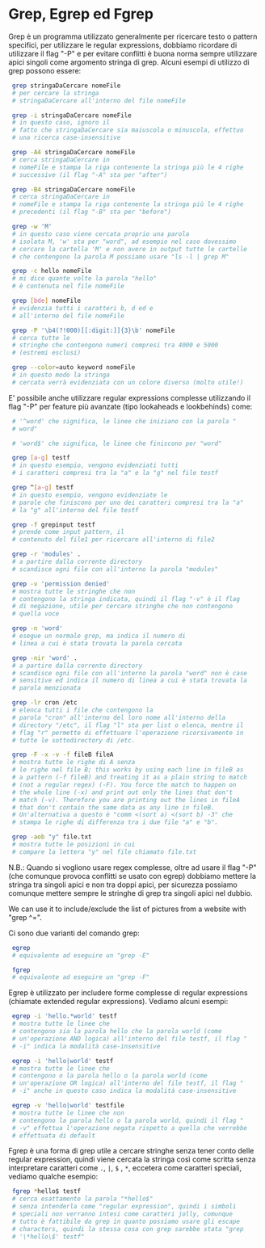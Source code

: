 # Grep, Egrep ed Fgrep

Grep è un programma utilizzato generalmente per ricercare testo o
pattern specifici, per utilizzare le regular expressions,
dobbiamo ricordare di utilizzare il flag "-P" e per evitare
conflitti è buona norma sempre utilizzare apici singoli come
argomento stringa di grep. Alcuni esempi di utilizzo di grep
possono essere:

```sh
 grep stringaDaCercare nomeFile
 # per cercare la stringa
 # stringaDaCercare all'interno del file nomeFile
```
```sh
 grep -i stringaDaCercare nomeFile
 # in questo caso, ignoro il
 # fatto che stringaDaCercare sia maiuscola o minuscola, effettuo
 # una ricerca case-insensitive
```
```sh
 grep -A4 stringaDaCercare nomeFile
 # cerca stringaDaCercare in
 # nomeFile e stampa la riga contenente la stringa più le 4 righe
 # successive (il flag "-A" sta per "after")
```
```sh
 grep -B4 stringaDaCercare nomeFile
 # cerca stringaDaCercare in
 # nomeFile e stampa la riga contenente la stringa più le 4 righe
 # precedenti (il flag "-B" sta per "before")
```
```sh
 grep -w 'M'
 # in questo caso viene cercata proprio una parola
 # isolata M, 'w' sta per "word", ad esempio nel caso dovessimo
 # cercare la cartella 'M' e non avere in output tutte le cartelle
 # che contengono la parola M possiamo usare "ls -l | grep M"
```
```sh
 grep -c hello nomeFile
 # mi dice quante volte la parola "hello"
 # è contenuta nel file nomeFile
```
```sh
 grep [bde] nomeFile
 # evidenzia tutti i caratteri b, d ed e
 # all'interno del file nomeFile
```
```sh
 grep -P '\b4(?!000)[[:digit:]]{3}\b' nomeFile
 # cerca tutte le
 # stringhe che contengono numeri compresi tra 4000 e 5000
 # (estremi esclusi)
```
```sh
 grep --color=auto keyword nomeFile
 # in questo modo la stringa
 # cercata verrà evidenziata con un colore diverso (molto utile!)
```
E' possibile anche utilizzare regular expressions complesse
utilizzando il flag "-P" per feature più avanzate (tipo
lookaheads e lookbehinds) come:

```sh
 # '^word' che significa, le linee che iniziano con la parola "
 # word"
```
```sh
 # 'word$' che significa, le linee che finiscono per "word"
```
```sh
 grep [a-g] testf
 # in questo esempio, vengono evidenziati tutti
 # i caratteri compresi tra la "a" e la "g" nel file testf
```
```sh
 grep ^[a-g] testf
 # in questo esempio, vengono evidenziate le
 # parole che finiscono per uno dei caratteri compresi tra la "a"
 # la "g" all'interno del file testf
```
```sh
 grep -f grepinput testf
 # prende come input pattern, il
 # contenuto del file1 per ricercare all'interno di file2
```
```sh
 grep -r 'modules' .
 # a partire dalla corrente directory
 # scandisce ogni file con all'interno la parola "modules"
```
```sh
 grep -v 'permission denied'
 # mostra tutte le stringhe che non
 # contengono la stringa indicata, quindi il flag "-v" è il flag
 # di negazione, utile per cercare stringhe che non contengono
 # quella voce
```
```sh
 grep -n 'word'
 # esegue un normale grep, ma indica il numero di
 # linea a cui è stata trovata la parola cercata
```
```sh
 grep -nir 'word' .
 # a partire dalla corrente directory
 # scandisce ogni file con all'interno la parola "word" non è case
 # sensitive ed indica il numero di linea a cui è stata trovata la
 # parola menzionata
```
```sh
 grep -lr cron /etc
 # elenca tutti i file che contengono la
 # parola "cron" all'interno del loro nome all'interno della
 # directory "/etc", il flag "l" sta per list o elenca, mentre il
 # flag "r" permette di effettuare l'operazione ricorsivamente in
 # tutte le sottodirectory di /etc.
```
```sh
 grep -F -x -v -f fileB fileA
 # mostra tutte le righe di A senza
 # le righe nel file B; this works by using each line in fileB as
 # a pattern (-f fileB) and treating it as a plain string to match
 # (not a regular regex) (-F). You force the match to happen on
 # the whole line (-x) and print out only the lines that don't
 # match (-v). Therefore you are printing out the lines in fileA
 # that don't contain the same data as any line in fileB.
 # Un'alternativa a questo è "comm <(sort a) <(sort b) -3" che
 # stampa le righe di differenza tra i due file "a" e "b".
```
```sh
 grep -aob "y" file.txt
 # mostra tutte le posizioni in cui
 # compare la lettera "y" nel file chiamato file.txt
```
N.B.: Quando si vogliono usare regex complesse, oltre ad usare il
flag "-P" (che comunque provoca conflitti se usato con egrep)
dobbiamo mettere la stringa tra singoli apici e non tra doppi
apici, per sicurezza possiamo comunque mettere sempre le stringhe
di grep tra singoli apici nel dubbio.

We can use it to include/exclude the list of pictures from a
website with "grep ^=".

Ci sono due varianti del comando grep:

```sh
 egrep
 # equivalente ad eseguire un "grep -E"
```
```sh
 fgrep
 # equivalente ad eseguire un "grep -F"
```
Egrep è utilizzato per includere forme complesse di regular
expressions (chiamate extended regular expressions). Vediamo
alcuni esempi:

```sh
 egrep -i 'hello.*world' testf
 # mostra tutte le linee che
 # contengono sia la parola hello che la parola world (come
 # un'operazione AND logica) all'interno del file testf, il flag "
 # -i" indica la modalità case-insensitive
```
```sh
 egrep -i 'hello|world' testf
 # mostra tutte le linee che
 # contengono o la parola hello o la parola world (come
 # un'operazione OR logica) all'interno del file testf, il flag "
 # -i" anche in questo caso indica la modalità case-insensitive
```
```sh
 egrep -v 'hello|world' testfile
 # mostra tutte le linee che non
 # contengono la parola hello o la parola world, quindi il flag "
 # -v" effettua l'operazione negata rispetto a quella che verrebbe
 # effettuata di default
```
Fgrep è una forma di grep utile a cercare stringhe senza tener
conto delle regular expression, quindi viene cercata la stringa
così come scritta senza interpretare caratteri come `.`, `|`, `$`
, `*`, eccetera come caratteri speciali, vediamo qualche esempio:

```sh
 fgrep *hello$ testf
 # cerca esattamente la parola "*hello$"
 # senza intenderla come "regular expression", quindi i simboli
 # speciali non verranno intesi come caratteri jolly, comunque
 # tutto è fattibile da grep in quanto possiamo usare gli escape
 # characters, quindi la stessa cosa con grep sarebbe stata "grep
 # '\*hello\$' testf"
```
